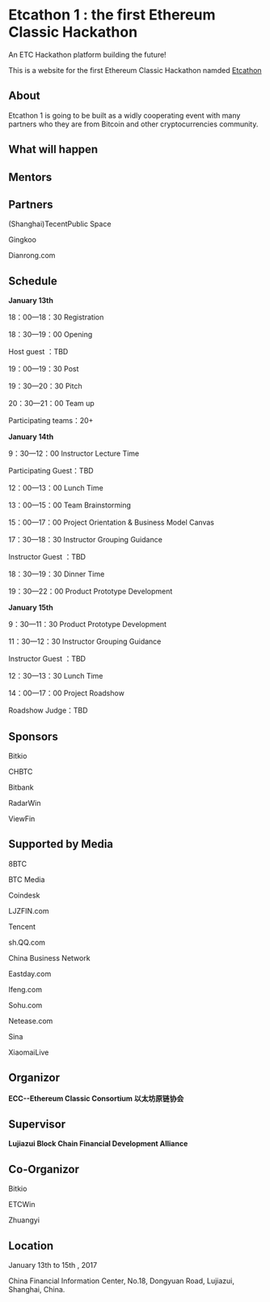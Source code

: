 # Etcathon 1 : the first Ethereum Classic Hackathon
An ETC Hackathon platform building the future! 

This is a website for the first Ethereum Classic Hackathon namded [Etcathon](etcathon.org)


## About

Etcathon 1 is going to be built as a widly cooperating event with many partners who they are from Bitcoin and other cryptocurrencies community. 

## What will happen


## Mentors

## Partners

(Shanghai)TecentPublic Space

Gingkoo

Dianrong.com

## Schedule

**January 13th**

18：00—18：30 Registration

18：30—19：00 Opening

Host guest ：TBD

19：00—19：30 Post

19：30—20：30 Pitch

20：30—21：00 Team up

Participating teams：20+

**January 14th**

9：30—12：00 Instructor Lecture Time

Participating Guest：TBD

12：00—13：00 Lunch Time

13：00—15：00 Team Brainstorming

15：00—17：00 Project Orientation & Business
Model Canvas

17：30—18：30 Instructor Grouping Guidance

Instructor Guest ：TBD

18：30—19：30 Dinner Time

19：30—22：00 Product Prototype Development

**January 15th**

9：30—11：30 Product Prototype Development

11：30—12：30 Instructor Grouping Guidance

Instructor Guest ：TBD

12：30—13：30 Lunch Time

14：00—17：00 Project Roadshow

Roadshow Judge：TBD

## Sponsors

Bitkio

CHBTC

Bitbank

RadarWin

ViewFin

## Supported by Media

8BTC

BTC Media

Coindesk

LJZFIN.com

Tencent

sh.QQ.com

China Business Network

Eastday.com

Ifeng.com

Sohu.com

Netease.com

Sina

XiaomaiLive

## Organizor

**ECC--Ethereum Classic Consortium 以太坊原链协会**

## Supervisor

**Lujiazui Block Chain Financial Development Alliance**

## Co-Organizor

Bitkio

ETCWin

Zhuangyi


## Location

January 13th to 15th , 2017

China Financial Information Center, No.18, Dongyuan Road, Lujiazui, Shanghai, China.

 
